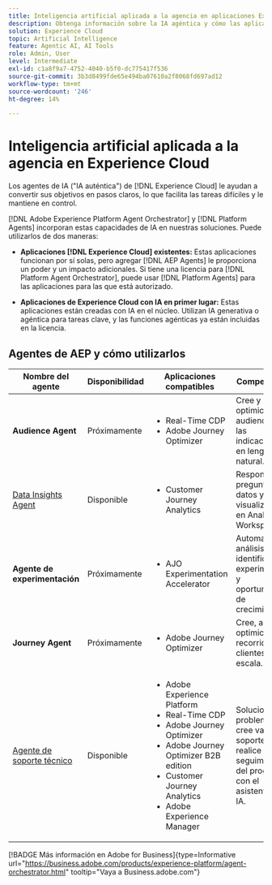 ```yaml
---
title: Inteligencia artificial aplicada a la agencia en aplicaciones Experience Cloud
description: Obtenga información sobre la IA agéntica y cómo las aplicaciones de Experience Cloud utilizan el marco de trabajo agéntico de Adobe.
solution: Experience Cloud
topic: Artificial Intelligence
feature: Agentic AI, AI Tools
role: Admin, User
level: Intermediate
exl-id: c1a8f9a7-4752-4040-b5f0-dc775417f536
source-git-commit: 3b3d8499fde65e494ba07610a2f8068fd697ad12
workflow-type: tm+mt
source-wordcount: '246'
ht-degree: 14%

---
```


# Inteligencia artificial aplicada a la agencia en Experience Cloud

Los agentes de IA (&quot;IA auténtica&quot;) de [!DNL Experience Cloud] le ayudan a convertir sus objetivos en pasos claros, lo que facilita las tareas difíciles y le mantiene en control.

[!DNL Adobe Experience Platform Agent Orchestrator] y [!DNL Platform Agents] incorporan estas capacidades de IA en nuestras soluciones. Puede utilizarlos de dos maneras:

* **Aplicaciones [!DNL Experience Cloud] existentes:** Estas aplicaciones funcionan por sí solas, pero agregar [!DNL AEP Agents] le proporciona un poder y un impacto adicionales. Si tiene una licencia para [!DNL Platform Agent Orchestrator], puede usar [!DNL Platform Agents] para las aplicaciones para las que está autorizado.

* **Aplicaciones de Experience Cloud con IA en primer lugar:** Estas aplicaciones están creadas con IA en el núcleo. Utilizan IA generativa o agéntica para tareas clave, y las funciones agénticas ya están incluidas en la licencia.

## Agentes de AEP y cómo utilizarlos

| Nombre del agente | Disponibilidad | Aplicaciones compatibles | Competencias |
|---|----------|------------|----------|
| **Audience Agent** | Próximamente | <ul><li>Real-Time CDP</li><li>Adobe Journey Optimizer</li></ul> | Cree y optimice audiencias con las indicaciones en lenguaje natural. |
| [Data Insights Agent](https://experienceleague.adobe.com/es/docs/analytics-platform/using/cja-overview/cja-b2c-overview/data-analysis-ai) | Disponible | <ul><li>Customer Journey Analytics</li></ul> | Responda a preguntas de datos y cree visualizaciones en Analysis Workspace. |
| **Agente de experimentación** | Próximamente | <ul><li>AJO Experimentation Accelerator</li></ul> | Automatice el análisis para identificar experimentos y oportunidades de crecimiento. |
| **Journey Agent** | Próximamente | <ul><li>Adobe Journey Optimizer</li></ul> | Cree, analice y optimice recorridos de clientes a escala. |
| [Agente de soporte técnico](https://experienceleague.adobe.com/es/docs/experience-platform/ai-assistant/new-features/customer-support) | Disponible | <ul><li>Adobe Experience Platform</li><li>Real-Time CDP</li><li>Adobe Journey Optimizer</li><li>Adobe Journey Optimizer B2B edition</li><li>Customer Journey Analytics</li><li>Adobe Experience Manager</li></ul> | Solucione problemas, cree vales de soporte y realice un seguimiento del progreso con el asistente de IA. |

[!BADGE Más información en Adobe for Business]{type=Informative url="https://business.adobe.com/products/experience-platform/agent-orchestrator.html" tooltip="Vaya a Business.adobe.com"}

<!-- 
* [Product Support Agent](https://experienceleague.adobe.com/es/docs/experience-platform/ai-assistant/new-features/customer-support) is a self-serve debugging and troubleshooting capability of [!UICONTROL AI Assistant] that you can use for Experience Platform features and applications. Troubleshoot support issues without leaving your workflows, create customer support tickets, and track case progress using AI Assistant.
* [Data Insights Agent](https://experienceleague.adobe.com/es/docs/analytics-platform/using/cja-overview/cja-b2c-overview/data-analysis-ai) is accessible from the AI Assistant in Customer Journey Analytics. It is a generative AI conversation agent that quickly and efficiently answers questions about your data. It builds relevant visualizations in Analysis Workspace using components from your data view and using your actual data. -->








